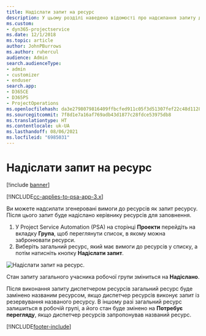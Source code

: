 ```yaml
---
title: Надіслати запит на ресурс
description: У цьому розділі наведено відомості про надсилання запиту для ресурсу проекту.
ms.custom:
- dyn365-projectservice
ms.date: 12/1/2018
ms.topic: article
author: JohnPBurrows
ms.author: ruhercul
audience: Admin
search.audienceType:
- admin
- customizer
- enduser
search.app:
- D365CE
- D365PS
- ProjectOperations
ms.openlocfilehash: da3e2798079816409ffbcfed911c05f3d51307fef22c48d112802927828faeb2
ms.sourcegitcommit: 7f8d1e7a16af769adb43d1877c28fdce53975db8
ms.translationtype: HT
ms.contentlocale: uk-UA
ms.lasthandoff: 08/06/2021
ms.locfileid: "6985031"
---
```

# <a name="submitting-a-resource-request"></a>Надіслати запит на ресурс

[!include [banner](../includes/psa-now-project-operations.md)]

[!INCLUDE[cc-applies-to-psa-app-3.x](../includes/cc-applies-to-psa-app-3x.md)]

Ви можете надсилати згенеровані вимоги до ресурсів як запит ресурсу. Після цього запит буде надіслано керівнику ресурсів для заповнення.

1. У Project Service Automation (PSA) на сторінці **Проекти** перейдіть на вкладку **Група**, щоб переглянути список, в якому можна забронювати ресурси. 
2. Виберіть загальний ресурс, який має вимоги до ресурсів у списку, а потім натисніть кнопку **Надіслати запит**.

![Надіслати запит на ресурс.](media/RM-how-to-18.png)

Стан запиту загального учасника робочої групи зміниться на **Надіслано**.

Після виконання запиту диспетчером ресурсів загальний ресурс буде замінено названим ресурсом, якщо диспетчер ресурсів виконує запит із резервування названого ресурсу. В іншому разі загальний ресурс залишиться в робочій групі, а його стан буде змінено на **Потребує перегляду**, якщо диспетчер ресурсів запропонував названий ресурс.


[!INCLUDE[footer-include](../includes/footer-banner.md)]